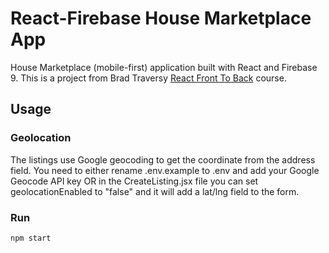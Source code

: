 # React-Firebase House Marketplace App

House Marketplace (mobile-first) application built with React and Firebase 9. This is a project from Brad Traversy [React Front To Back](https://www.udemy.com/course/react-front-to-back-2022/?referralCode=4A622C7E48DB66154114) course.

## Usage

### Geolocation

The listings use Google geocoding to get the coordinate from the address field. You need to either rename .env.example to .env and add your Google Geocode API key OR in the CreateListing.jsx file you can set geolocationEnabled to "false" and it will add a lat/lng field to the form.

### Run

```bash
npm start
```
